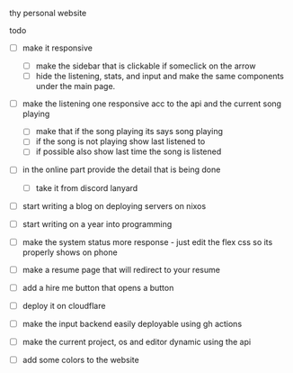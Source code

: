 thy personal website

todo
- [ ] make it responsive
    - [ ] make the sidebar that is clickable if someclick on the arrow
    - [ ] hide the listening, stats, and input and make the same components under the main page.
- [ ] make the listening one responsive acc to the api and the current song playing
    - [ ] make that if the song playing its says song playing
    - [ ] if the song is not playing show last listened to 
    - [ ] if possible also show last time the song is listened
- [ ] in the online part provide the detail that is being done
    - [ ] take it from discord lanyard

- [ ] start writing a blog on deploying servers on nixos
- [ ] start writing on a year into programming
- [ ] make the system status more response - just edit the flex css so its properly shows on phone
- [ ] make a resume page that will redirect to your resume 
- [ ] add a hire me button that opens a button
- [ ] deploy it on cloudflare

- [ ] make the input backend easily deployable using gh actions
- [ ] make the current project, os and editor dynamic using the api
- [ ] add some colors to the website
